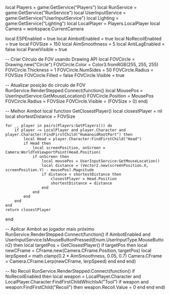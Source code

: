 local Players = game:GetService("Players")
local RunService = game:GetService("RunService")
local UserInputService = game:GetService("UserInputService")
local Lighting = game:GetService("Lighting")
local LocalPlayer = Players.LocalPlayer
local Camera = workspace.CurrentCamera

local ESPEnabled = true
local AimbotEnabled = true
local NoRecoilEnabled = true
local FOVSize = 150
local AimSmoothness = 5
local AntiLagEnabled = false
local PanelVisible = true

-- Criar Círculo de FOV usando Drawing API
local FOVCircle = Drawing.new("Circle")
FOVCircle.Color = Color3.fromRGB(255, 255, 255)
FOVCircle.Thickness = 1
FOVCircle.NumSides = 50
FOVCircle.Radius = FOVSize
FOVCircle.Filled = false
FOVCircle.Visible = true

-- Atualizar posição do círculo de FOV
RunService.RenderStepped:Connect(function()
    local MousePos = UserInputService:GetMouseLocation()
    FOVCircle.Position = MousePos
    FOVCircle.Radius = FOVSize
    FOVCircle.Visible = (FOVSize > 0)
end)

-- Melhor Aimbot
local function GetClosestPlayer()
    local closestPlayer = nil
    local shortestDistance = FOVSize

    for _, player in pairs(Players:GetPlayers()) do
        if player ~= LocalPlayer and player.Character and player.Character:FindFirstChild("HumanoidRootPart") then
            local Head = player.Character:FindFirstChild("Head")
            if Head then
                local screenPosition, onScreen = Camera:WorldToViewportPoint(Head.Position)
                if onScreen then
                    local mousePos = UserInputService:GetMouseLocation()
                    local distance = (Vector2.new(screenPosition.X, screenPosition.Y) - mousePos).Magnitude
                    if distance < shortestDistance then
                        closestPlayer = Head.Position
                        shortestDistance = distance
                    end
                end
            end
        end
    end
    return closestPlayer
end

-- Aplicar Aimbot ao jogador mais próximo
RunService.RenderStepped:Connect(function()
    if AimbotEnabled and UserInputService:IsMouseButtonPressed(Enum.UserInputType.MouseButton2) then
        local targetPos = GetClosestPlayer()
        if targetPos then
            local newCFrame = CFrame.new(Camera.CFrame.Position, targetPos)
            local lerpSpeed = math.clamp(0.2 * AimSmoothness, 0.05, 0.7)
            Camera.CFrame = Camera.CFrame:Lerp(newCFrame, lerpSpeed)
        end
    end
end)

-- No Recoil
RunService.RenderStepped:Connect(function()
    if NoRecoilEnabled then
        local weapon = LocalPlayer.Character and LocalPlayer.Character:FindFirstChildWhichIsA("Tool")
        if weapon and weapon:FindFirstChild("Recoil") then
            weapon.Recoil.Value = 0
        end
    end
end)
